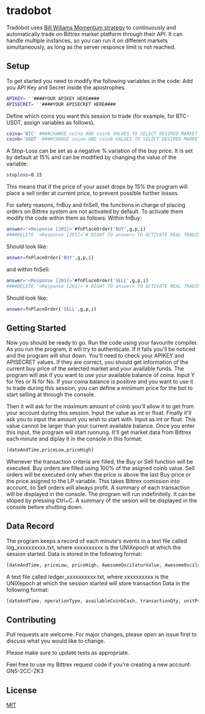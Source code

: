 # tradobot

Tradobot uses [Bill Wiliams Momentum strategy](https://tradingstrategyguides.com/bill-williams-awesome-oscillator-strategy/#:~:text=The%20Bill%20Williams%20Awesome%20Oscillator,confirming%20the%20price%20action%20shift.) to continuously and automatically trade on Bittrex market platform through their API. It can handle multiple instances, so you can run it on different markets simultaneously, as long as the server responce limit is not reached.

## Setup

To get started you need to modify the following variables in the code:
Add you API Key and Secret inside the apostrophes.
```bash
APIKEY= ''####YOUR APIKEY HERE####
APISECRET= ''####YOUR APISECRET HERE####
```
Define which coins you want this session to trade (for example, for BTC-USDT, assign variables as follows).
```bash
coina='BTC' ####CHANGE coina AND coinb VALUES TO SELECT DESIRED MARKET.
coinb='USDT' ####CHANGE coina AND coinb VALUES TO SELECT DESIRED MARKET.
```

A Stop-Loss can be set as a negative % variation of the buy price. It is set by default at 15% and can be modified by changing the value of the variable:
```bash
stoploss=0.15 
```
This means that if the price of your asset drops by 15% the program will place a sell order at current price, to prevent possible further losses.

For safety reasons, fnBuy and fnSell, the functions in charge of placing orders on Bittrex system are not activated by default. To activate them modify the code within them as follows:
Within fnBuy:
```bash
answer='<Response [201]>'#fnPlaceOrder('BUY',g,p,i)
####DELETE '<Response [201]>'# RIGHT TO answer= TO ACTIVATE REAL TRADING####
```
Should look like:
```bash
answer=fnPlaceOrder('BUY',g,p,i)
```
and within fnSell:
```bash
answer='<Response [201]>'#fnPlaceOrder('SELL',g,p,i)
####DELETE '<Response [201]>'# RIGHT TO answer= TO ACTIVATE REAL TRADING####
```
Should look like:
```bash
answer=fnPlaceOrder('SELL',g,p,i)
```
## Getting Started
Now you should be ready to go. Run the code using your favourite compiler.
As you run the program, it will try to authenticate. If it fails you'll be noticed and the program will shut down. You'll need to check your APIKEY and APISECRET values. If they are correct, you should get information of the current buy price of the selected market and your available funds.
The program will ask if you want to use your available balance of coina. Input Y for Yes or N for No.
If your coina balance is positive and you want to use it to trade during this session, you can define a minimum price for the bot to start selling at through the console.

Then it will ask for the maximum amount of coinb you'll allow it to get from your account during this session. Input the value as int or float.
Finally it'll ask you to input the amount you wish to start with. Input as int or float. This value cannot be larger than your current available balance.
Once you enter this input, the program will start runnung. It'll get market data from Bittrex each minute and diplay it in the console in this format:
```bash
[dateAndTime,priceLow,priceHigh]
```
Whenever the transaction criteria are filled, the Buy or Sell function will be executed. Buy orders are filled using 100% of the asigned coinb value. Sell orders will be executed only when the price is above the last Buy price or the price asigned to the LP variable. This takes Bittrex comission into account, so Sell orders will always profit.
A summary of each transaction will be displayed in the console.
The program will run indefinitelly. It can be stoped by pressing Ctrl+C. A summary of the sesion will be displayed in the console before shutting down.
## Data Record
The program keeps a record of each minute's events in a text file called log_xxxxxxxxxx.txt, where xxxxxxxxxx is the UNIXepoch at which the session started. Data is stored in the following format:
```bash
[dateAndTime, priceLow, priceHigh, AwesomeOscilatorValue, AwesomeOscilatorCue, transactionType, lastBuyPrice]
```
A text file called ledger_xxxxxxxxxx.txt, where xxxxxxxxxx is the UNIXepoch at which the session started will store transaction Data in the following format:
```bash
[dateAndTime, operationType, availableCoinbCash, transactionQty, unitPrice, transactionFeeRate, transactionCost/Profit]
```

## Contributing
Pull requests are welcome. For major changes, please open an issue first to discuss what you would like to change.

Please make sure to update tests as appropriate.

Feel free to use my Bittrex request code if you're creating a new account: GN5-2CC-ZK3

## License
[MIT](https://choosealicense.com/licenses/mit/)
